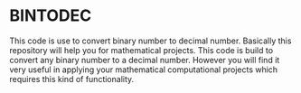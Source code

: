 # BINTODEC
This code is use to convert binary number to decimal number.
Basically this repository will help you for mathematical projects.
This code is build to convert any binary number to a decimal number.
However you will find it very useful in applying your mathematical computational projects which requires this kind of functionality.
